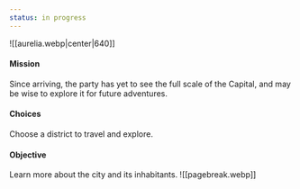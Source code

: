 ```yaml
---
status: in progress
---
```

![[aurelia.webp|center|640]]
#### Mission
Since arriving, the party has yet to see the full scale of the Capital, and may be wise to explore it for future adventures.
#### Choices
Choose a district to travel and explore.
#### Objective
Learn more about the city and its inhabitants.
![[pagebreak.webp]]